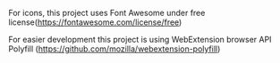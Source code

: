 

For icons, this project uses Font Awesome under free license(https://fontawesome.com/license/free)

For easier development this project is using  WebExtension browser API Polyfill (https://github.com/mozilla/webextension-polyfill) 
